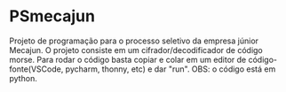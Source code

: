 # PSmecajun
Projeto de programação para o processo seletivo da empresa júnior Mecajun. O projeto consiste em um cifrador/decodificador de código morse.
Para rodar o código basta copiar e colar em um editor de código-fonte(VSCode, pycharm, thonny, etc) e dar "run".
OBS: o código está em python.
